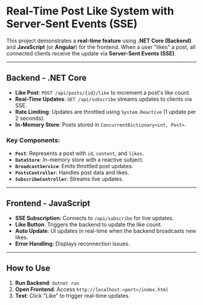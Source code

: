 # Real-Time Post Like System with Server-Sent Events (SSE)

This project demonstrates a **real-time feature** using **.NET Core (Backend)** and **JavaScript** (or **Angular**) for the frontend. When a user "likes" a post, all connected clients receive the update via **Server-Sent Events (SSE)**.

---

## Backend - .NET Core

- **Like Post**: `POST /api/posts/{id}/like` to increment a post's like count.
- **Real-Time Updates**: `GET /api/subscribe` streams updates to clients via SSE.
- **Rate Limiting**: Updates are throttled using `System.Reactive` (1 update per 2 seconds).
- **In-Memory Store**: Posts stored in `ConcurrentDictionary<int, Post>`.

### Key Components:
- **`Post`**: Represents a post with `id`, `content`, and `likes`.
- **`DataStore`**: In-memory store with a reactive subject.
- **`BroadcastService`**: Emits throttled post updates.
- **`PostsController`**: Handles post data and likes.
- **`SubscribeController`**: Streams live updates.

---

## Frontend - JavaScript

- **SSE Subscription**: Connects to `/api/subscribe` for live updates.
- **Like Button**: Triggers the backend to update the like count.
- **Auto Update**: UI updates in real-time when the backend broadcasts new likes.
- **Error Handling**: Displays reconnection issues.

---

## How to Use

1. **Run Backend**: `dotnet run`
2. **Open Frontend**: Access `http://localhost:<port>/index.html`
3. **Test**: Click "Like" to trigger real-time updates.



